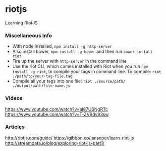 # riotjs
Learning RiotJS

### Miscellaneous Info

* With node installed, `npm install -g http-server`
* Also install bower, `npm install -g bower` and then run `bower install riot`
* Fire up the server with `http-server` in the command line
* Use the riot CLI, which comes installed with Riot when you run `npm install -g riot`, to compile your tags in command line. To compile: ```riot ./path/to/your-tag-file.tag```
* Compile all your tags into one file: ```riot ./source/path/ ./output/path/file-name.js```


### Videos
https://www.youtube.com/watch?v=al87U6NgRTc
https://www.youtube.com/watch?v=T-ZV9dv93sw

### Articles
http://riotjs.com/guide/
https://gibbon.co/iansoper/learn-riot-js
http://streamdata.io/blog/exploring-riot-js-part1/

